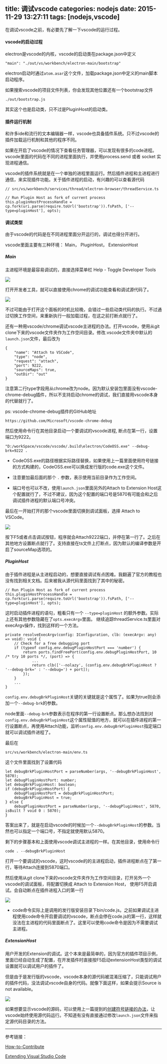 title: 调试vscode
categories: nodejs
date: 2015-11-29 13:27:11
tags: [nodejs,vscode]
---
在调试vscode之前，有必要先了解一下vscode的运行过程。

#### vscode的启动过程

electron是vscode的内核，vscode的启动类在package.json中定义

	"main": "./out/vs/workbench/electron-main/bootstrap"

electron启动时通过`atom.asar`这个文件，加载package.json中定义的main脚本启动程序。

如果搜索vscode的项目文件列表，你会发现其他位置还有一个bootstrap文件

	./out/bootstrap.js

其实这个也是启动类，只不过是PluginHost的启动类。


<!--more-->


#### 插件运行机制

和许多ide和流行的文本编辑器一样，vscode也具备插件系统。只不过vscode的插件加载运行机制和其他的程序不同。

如果在开启了vscode的情况下查看任务管理器，可以发现有很多的code进程。vscode里面的代码在不同的进程里面执行，并使用process.send 或者 socket 实现进程通信。

vscode的插件系统就是在一个单独的进程里面运行。然后插件进程和主进程进行通信，来实现插件功能。关于插件进程的启动，有兴趣的可以查看源代码

	// src/vs/workbench/services/thread/electron-browser/threadService.ts

	// Run Plugin Host as fork of current process
	this.pluginHostProcessHandle = cp.fork(uri.parse(require.toUrl('bootstrap')).fsPath, ['--type=pluginHost'], opts);

#### 调试类型

由于vscode的代码是在不同进程里面分开运行的，调试也得分开进行。

vscode里面主要有三种环境： Main， PluginHost， ExtensionHost

##### Main

主进程环境是最容易调试的，直接选择菜单栏 Help - Toggle Developer Tools

![](http://xzper.qiniudn.com/2015/11/7.png)

打开开发者工具，就可以直接使用chrome的调试功能查看和调试源代码了。

![](http://xzper.qiniudn.com/2015/11/8.png)

不过可能由于打开这个面板的时机比较晚，会错过一些启动类代码的执行。不过通过切换工作空间，来重新执行一般加载过程，在这之前打断点就行了。

还有一种用vscode/chrome调试vscode主进程的办法。打开vscode，使用从git clone下来的vscode文件夹作为工作空间目录。修改.vscode文件夹中默认的`launch.json`文件，最后改为

	{
		"name": "Attach to VSCode",
		"type": "node",
		"request": "attach",
		"port": 9222,
		"sourceMaps": true,
		"outDir": "out"
	}

注意第二行type字段用从chrome改为node。因为默认安装包里面没有vscode-chrome-debug插件，所以不支持启动chrome的调试，我们直接用vscode本身的代替就行了。

ps: vscode-chrome-debug插件的GitHub地址

	https://github.com/Microsoft/vscode-chrome-debug

然后使用命令行在其他目录启动一个要调试的vscode进程, 断点在第一行，设置端口为9222。

	"D:/workSpace/vscode/vscode/.build\electron/CodeOSS.exe" --debug-brk=9222 .



- CodeOSS.exe的路径根据实际路径替换，如果使用上一篇里面使用符号链接的方式构建的，CodeOSS.exe可以换成发行版的code.exe这个文件。

- 注意要加最后面的那个 `.` 参数，表示使用当前目录作为工作空间。

- 端口号也可以不改，使用`launch.json`里面另外的Attach to Extension Host这个配置就行了，不过不建议，因为这个配置的端口号是5870有可能会和之后调试插件进程的默认端口号冲突。

最后在一开始打开的那个vscode里面切换到调试面板，选择 Attach to VSCode。

![](http://xzper.qiniudn.com/2015/11/9.png)

按下F5或者点击调试按钮，程序就会Attach9222端口，并停在第一行了。之后在其他地方设置断点就行了。支持直接在ts文件上打断点，因为默认的编译参数是开启了sourceMap选项的。


##### PluginHost

由于插件进程是从主进程启动的，想要直接调试有点困难。我翻遍了官方的教程也没有找到相关文档。后来被我从源代码里面找到了其中的秘密。

	// Run Plugin Host as fork of current process
	this.pluginHostProcessHandle = cp.fork(uri.parse(require.toUrl('bootstrap')).fsPath, ['--type=pluginHost'], opts);

这时启动插件进程的语句，粗看只有一个 `--type=pluginHost` 的额外参数。实际上还有其他参数隐藏在了`opts.execArgv`里面。 继续追踪threadService.ts里面对execArgv操作，找到这样的一个方法。

	private resolveExecArgv(config: IConfiguration, clb: (execArgv: any) => void): void {
		// Check for a free debugging port
		if (typeof config.env.debugPluginHostPort === 'number') {
			return ports.findFreePort(config.env.debugPluginHostPort, 10 /* try 10 ports */, (port) => {
				...
				return clb(['--nolazy', (config.env.debugBrkPluginHost ? '--debug-brk=' : '--debug=') + port]);
			});
		}
		...
	}


`config.env.debugBrkPluginHost`关键的关键就是这个属性了。如果为true则会添加一个`--debug-brk`的参数。

node里面`--debug-brk`参数表示在程序的第一行设置断点。那么想办法找到对`config.env.debugBrkPluginHost`这个属性赋值的地方，就可以在插件进程的第一行设置断点，再使用Attach功能，监听`config.env.debugBrkPluginHost`指定端口就可以调试插件进程了。

最后在

	src/vs/workbench/electron-main/env.ts

这个文件里面找到了设置代码

	let debugBrkPluginHostPort = parseNumber(args, '--debugBrkPluginHost', 5870);
	let debugPluginHostPort: number;
	let debugBrkPluginHost: boolean;
	if (debugBrkPluginHostPort) {
		debugPluginHostPort = debugBrkPluginHostPort;
		debugBrkPluginHost = true;
	} else {
		debugPluginHostPort = parseNumber(args, '--debugPluginHost', 5870, isBuilt ? void 0 : 5870);
	}

答案出来了，就是在启动vscode的时候加一个`--debugBrkPluginHost`的参数。当然也可以指定一个端口号，不指定就使用默认5870。

剩下的步骤基本和上面使用vscode调试主进程的一样。在其他目录，使用命令行

	code . --debugBrkPluginHost

打开一个要调试的vscode，这时vscode的的主进程启动，插件进程断点在了第一行，等待Attach连接到5870端口。

然后使用从git clone下来的vscode文件夹作为工作空间目录，打开另外一个vscode的调试面板，将配置切换成 Attach to Extension Host， 使用F5开启调试。会自动断点在插件进程入口的第一行

![](http://xzper.qiniudn.com/2015/11/10.png)

- code命令实际上是调用的发行版安装目录下bin/code.js。之前如果调试主进程使用code命令开启要调试的vscode，断点会停在code.js的第一行，这样就没法在主进程的代码里面断点了。这里可以使用code命令是因为不需要调试主进程。

##### ExtensionHost

用户开发的Extension的调试。这个本来是最简单的，因为官方的插件项目示例，里面已经自动生成了配置，在开发插件时直接按F5启动extensionHost类型的调试设置就可以调试用户的插件了。

但是由于是发行版的vscode，vscode本身的源代码被混淆压缩了，只能调试用户的插件代码，没法调试vscode自身的代码。就像下面这样，如果会提示Source is not available。

![](http://xzper.qiniudn.com/2015/11/11.png)

如果想要显示vscode的源码，可以使用上一篇提到的[创建符号链接的办法](http://xzper.com/2015/11/29/%E7%BC%96%E8%AF%91vscode/#mklink)，让vscode始终使用源代码运行。不知道有没有直接通过修改`launch.json`文件来指定源代码目录的方法。


----------


参考链接：

[How-to-Contribute](https://github.com/Microsoft/vscode/wiki/How-to-Contribute)

[Extending Visual Studio Code](https://code.visualstudio.com/docs/extensions/overview)